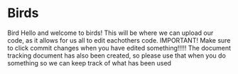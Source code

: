 # Birds
Bird
Hello and welcome to birds! This will be where we can upload our code, as it allows for us all to edit eachothers code.
IMPORTANT! Make sure to click commit changes when you have edited something!!!!!
The document tracking document has also been created, so please use that when you do something so we can keep track of what has been used
